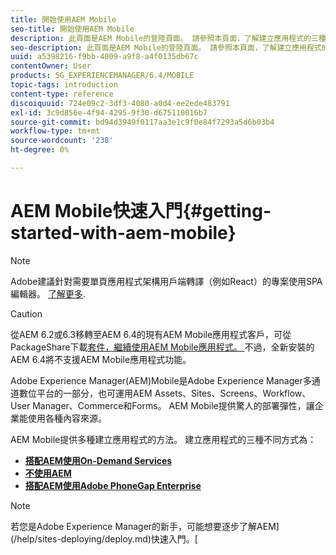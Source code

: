 ```yaml
---
title: 開始使用AEM Mobile
seo-title: 開始使用AEM Mobile
description: 此頁面是AEM Mobile的登陸頁面。 請參照本頁面，了解建立應用程式的三種不同方式。
seo-description: 此頁面是AEM Mobile的登陸頁面。 請參照本頁面，了解建立應用程式的三種不同方式。
uuid: a5398216-f9bb-4009-a9f8-a4f0135db67c
contentOwner: User
products: SG_EXPERIENCEMANAGER/6.4/MOBILE
topic-tags: introduction
content-type: reference
discoiquuid: 724e09c2-3df3-4080-a0d4-ee2ede483791
exl-id: 3c9d856e-4f94-4295-9f30-d675110016b7
source-git-commit: bd94d3949f0117aa3e1c9f0e84f7293a5d6b03b4
workflow-type: tm+mt
source-wordcount: '238'
ht-degree: 0%

---
```


# AEM Mobile快速入門{#getting-started-with-aem-mobile}

>[!NOTE]
>
>Adobe建議針對需要單頁應用程式架構用戶端轉譯（例如React）的專案使用SPA編輯器。 [了解更多](/help/sites-developing/spa-overview.md).

>[!CAUTION]
>
>從AEM 6.2或6.3移轉至AEM 6.4的現有AEM Mobile應用程式客戶，可從PackageShare下載[套件，繼續使用AEM Mobile應用程式。 ](https://www.adobeaemcloud.com/content/marketplace/marketplaceProxy.html?packagePath=/content/companies/public/adobe/packages/cq640/compatpack/aem-mobile-package)不過，全新安裝的AEM 6.4將不支援AEM Mobile應用程式功能。

Adobe Experience Manager(AEM)Mobile是Adobe Experience Manager多通道數位平台的一部分，也可運用AEM Assets、Sites、Screens、Workflow、User Manager、Commerce和Forms。 AEM Mobile提供驚人的部署彈性，讓企業能使用各種內容來源。

AEM Mobile提供多種建立應用程式的方法。 建立應用程式的三種不同方式為：

* **[搭配AEM使用On-Demand Services](/help/mobile/getting-started-aem-mobile-on-demand.md)**
* **[不使用AEM](https://helpx.adobe.com/digital-publishing-solution/topics.html)**
* **[搭配AEM使用Adobe PhoneGap Enterprise](/help/mobile/getting-started-aem-mobile-phonegap.md)**

>[!NOTE]
>
>若您是Adobe Experience Manager的新手，可能想要逐步了解AEM](/help/sites-deploying/deploy.md)快速入門。[
